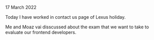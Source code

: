 17 March 2022

Today I have worked in contact us page of Lexus holiday.

Me and Moaz vai disscussed about the exam that we want to take to evaluate our frontend developers. 